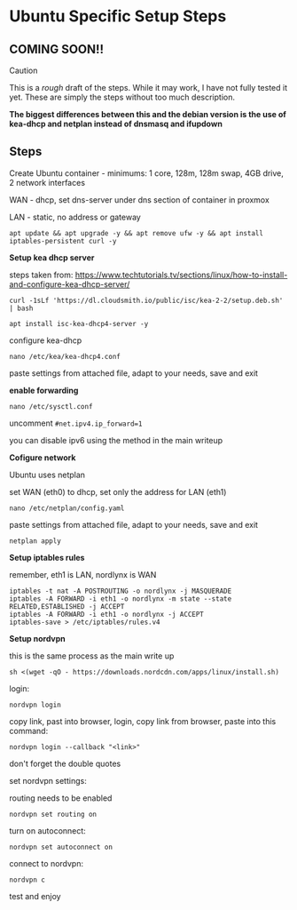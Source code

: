 # Ubuntu Specific Setup Steps

## COMING SOON!!

> [!CAUTION]
> This is a *rough* draft of the steps. While it may work, I have not fully tested it yet.
> These are simply the steps without too much description.

**The biggest differences between this and the debian version is the use of kea-dhcp and netplan instead of dnsmasq and ifupdown**

## Steps

Create Ubuntu container - minimums: 1 core, 128m, 128m swap, 4GB drive, 2 network interfaces

WAN - dhcp, set dns-server under dns section of container in proxmox

LAN - static, no address or gateway


`apt update && apt upgrade -y && apt remove ufw -y && apt install iptables-persistent curl -y`

**Setup kea dhcp server** 

steps taken from: https://www.techtutorials.tv/sections/linux/how-to-install-and-configure-kea-dhcp-server/

`curl -1sLf 'https://dl.cloudsmith.io/public/isc/kea-2-2/setup.deb.sh' | bash`

`apt install isc-kea-dhcp4-server -y`

configure kea-dhcp

`nano /etc/kea/kea-dhcp4.conf`

paste settings from attached file, adapt to your needs, save and exit

**enable forwarding**

`nano /etc/sysctl.conf`

uncomment `#net.ipv4.ip_forward=1`

you can disable ipv6 using the method in the main writeup


**Cofigure network**

Ubuntu uses netplan

set WAN (eth0) to dhcp, set only the address for LAN (eth1)

`nano /etc/netplan/config.yaml`

paste settings from attached file, adapt to your needs, save and exit

`netplan apply`


**Setup iptables rules**

remember, eth1 is LAN, nordlynx is WAN

```
iptables -t nat -A POSTROUTING -o nordlynx -j MASQUERADE
iptables -A FORWARD -i eth1 -o nordlynx -m state --state RELATED,ESTABLISHED -j ACCEPT
iptables -A FORWARD -i eth1 -o nordlynx -j ACCEPT
iptables-save > /etc/iptables/rules.v4
```


**Setup nordvpn**

this is the same process as the main write up

`sh <(wget -qO - https://downloads.nordcdn.com/apps/linux/install.sh)`

login:

`nordvpn login`

copy link, past into browser, login, copy link from browser, paste into this command:

`nordvpn login --callback "<link>"`

don't forget the double quotes

set nordvpn settings:

routing needs to be enabled

`nordvpn set routing on`

turn on autoconnect:

`nordvpn set autoconnect on`

connect to nordvpn:

`nordvpn c`

test and enjoy
